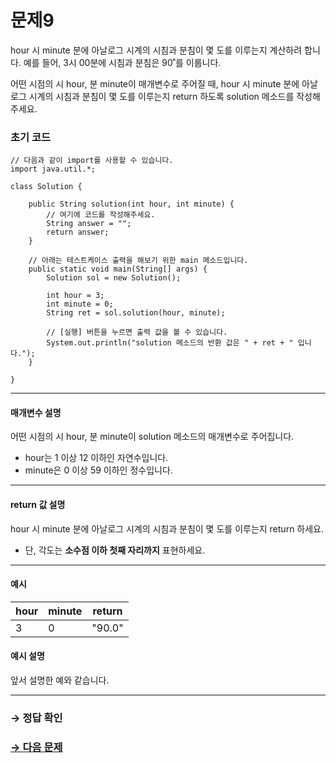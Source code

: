 # 문제9

hour 시 minute 분에 아날로그 시계의 시침과 분침이 몇 도를 이루는지 계산하려 합니다. 예를 들어, 3시 00분에 시침과 분침은 90˚를 이룹니다.

어떤 시점의 시 hour, 분 minute이 매개변수로 주어질 때, hour 시 minute 분에 아날로그 시계의 시침과 분침이 몇 도를 이루는지 return 하도록 solution 메소드를 작성해주세요.

### 초기 코드

```
// 다음과 같이 import를 사용할 수 있습니다.
import java.util.*;

class Solution {

    public String solution(int hour, int minute) {
        // 여기에 코드를 작성해주세요.
        String answer = "";
        return answer;
    }

    // 아래는 테스트케이스 출력을 해보기 위한 main 메소드입니다.
    public static void main(String[] args) {
        Solution sol = new Solution();
        
        int hour = 3;
        int minute = 0;
        String ret = sol.solution(hour, minute);

        // [실행] 버튼을 누르면 출력 값을 볼 수 있습니다.
        System.out.println("solution 메소드의 반환 값은 " + ret + " 입니다.");
    }
    
}
```

---

#### 매개변수 설명

어떤 시점의 시 hour, 분 minute이 solution 메소드의 매개변수로 주어집니다.

* hour는 1 이상 12 이하인 자연수입니다.
* minute은 0 이상 59 이하인 정수입니다.

---

#### return 값 설명

hour 시 minute 분에 아날로그 시계의 시침과 분침이 몇 도를 이루는지 return 하세요.

* 단, 각도는 __소수점 이하 첫째 자리까지__ 표현하세요.

---

#### 예시

| hour | minute | return |
|---|---|---|
| 3 | 0 | "90.0" |

#### 예시 설명

앞서 설명한 예와 같습니다.

---

### → 정답 확인

### [→ 다음 문제](https://github.com/tnehf18/cosPro/blob/main/java/ex_1st/ex_1st_04/no_10/ "cosPro 1급 Java 4차 10번 문제")

